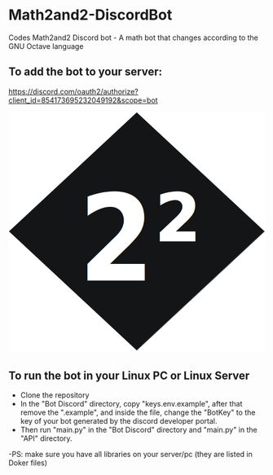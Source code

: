 # Math2and2-DiscordBot
Codes Math2and2 Discord bot - A math bot that changes according to the GNU Octave language

## To add the bot to your server:
https://discord.com/oauth2/authorize?client_id=854173695232049192&scope=bot

![image](logo.PNG)

## To run the bot in your Linux PC or Linux Server

- Clone the repository
- In the "Bot Discord" directory, copy "keys.env.example", after that remove the ".example", and inside the file, change the "BotKey" to the key of your bot generated by the discord developer portal.
- Then run "main.py" in the "Bot Discord" directory and "main.py" in the "API" directory.


-PS: make sure you have all libraries on your server/pc (they are listed in Doker files)
